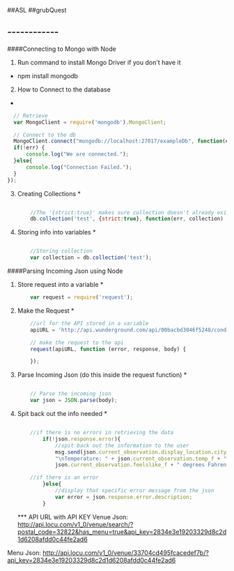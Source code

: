 ##ASL
##grubQuest
## ------------
####Connecting to Mongo with Node
1. Run command to install Mongo Driver if you don't have it
  * npm install mongodb
2. How to Connect to the database
  *
  ```javascript
    // Retrieve
    var MongoClient = require('mongodb').MongoClient;

    // Connect to the db
    MongoClient.connect("mongodb://localhost:27017/exampleDb", function(err, db) {
    if(!err) {
    	console.log("We are connected.");
    }else{
    	console.log("Connection Failed.");
	}
  });
  ```
3.	Creating Collections
	*
	```javascript

		//The '{strict:true}' makes sure collection doesn't already exist. If it already exists it will return with an error.
		db.collection('test', {strict:true}, function(err, collection) {});

	```
4.	Storing info into variables
	*
	```javascript

		//Storing collection
		var collection = db.collection('test');

	```


####Parsing Incoming Json using Node
1. Store request into a variable
	*
	```javascript
		var request = require('request');
	```
2. Make the Request
	*
	```javascript
		//url for the API stored in a variable
		apiURL = 'http://api.wunderground.com/api/00bacbd3046f5248/conditions/q/'+zipcode+'.json';

		// make the request to the api
		request(apiURL, function (error, response, body) {

		});
	```
3. Parse Incoming Json (do this inside the request function)
	*
	```javascript

		// Parse the incoming json
		var json = JSON.parse(body);

	```
4. Spit back out the info needed
	*
	```javascript

		//if there is no errors in retrieving the data
			if(!json.response.error){
				//spit back out the information to the user
				msg.send(json.current_observation.display_location.city + ", " + json.current_observation.display_location.state_name + " on " + json.current_observation.local_time_rfc822 +
				"\nTemperature: " + json.current_observation.temp_f + " degrees Fahrenheit.\nFeels like: " +
				json.current_observation.feelslike_f + " degrees Fahrenheit.");

		//if there is an error
			}else{
				//display that specific error message from the json
				var error = json.response.error.description;
			}

	```


	*** API URL with API KEY
	Venue Json:
	http://api.locu.com/v1_0/venue/search/?postal_code=32822&has_menu=true&api_key=2834e3e19203329d8c2d1d6208afdd0c44fe2ad6


Menu Json:
http://api.locu.com/v1_0/venue/33704cd495fcacedef7b/?api_key=2834e3e19203329d8c2d1d6208afdd0c44fe2ad6


